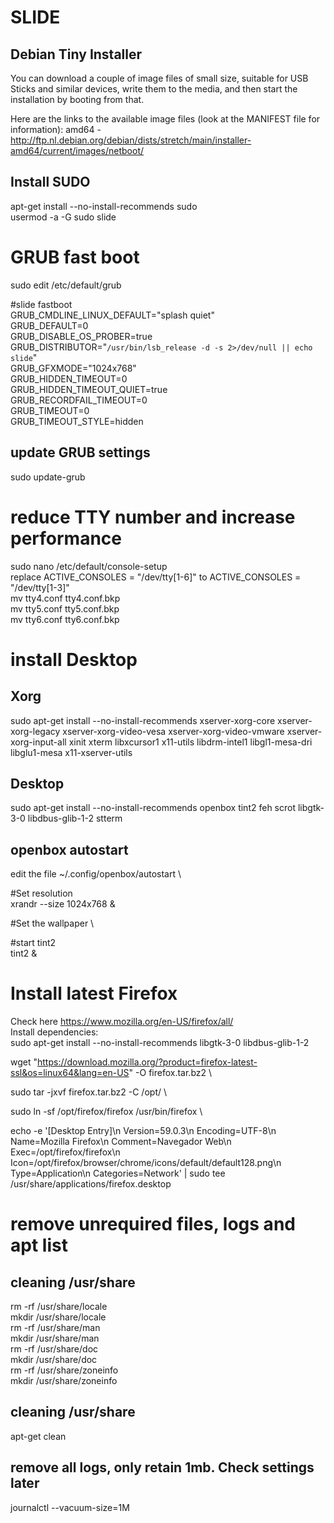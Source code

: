 # SLIDE
## Debian Tiny Installer

You can download a couple of image files of small size, suitable for USB Sticks and similar devices, write them to the media, and then start the installation by booting from that.

Here are the links to the available image files (look at the MANIFEST file for information): 
amd64 - http://ftp.nl.debian.org/debian/dists/stretch/main/installer-amd64/current/images/netboot/

## Install SUDO
apt-get install --no-install-recommends sudo \
usermod -a -G sudo slide


# GRUB fast boot
sudo edit /etc/default/grub

#slide fastboot \
GRUB_CMDLINE_LINUX_DEFAULT="splash quiet" \
GRUB_DEFAULT=0 \
GRUB_DISABLE_OS_PROBER=true \
GRUB_DISTRIBUTOR="`/usr/bin/lsb_release -d -s 2>/dev/null || echo slide`" \
GRUB_GFXMODE="1024x768" \
GRUB_HIDDEN_TIMEOUT=0 \
GRUB_HIDDEN_TIMEOUT_QUIET=true \
GRUB_RECORDFAIL_TIMEOUT=0 \
GRUB_TIMEOUT=0 \
GRUB_TIMEOUT_STYLE=hidden

## update GRUB settings
sudo update-grub

# reduce TTY number and increase performance
sudo nano /etc/default/console-setup \
replace ACTIVE_CONSOLES = "/dev/tty[1-6]" to ACTIVE_CONSOLES = "/dev/tty[1-3]" \
mv tty4.conf tty4.conf.bkp \
mv tty5.conf tty5.conf.bkp \
mv tty6.conf tty6.conf.bkp 

# install Desktop
## Xorg
sudo apt-get install --no-install-recommends xserver-xorg-core xserver-xorg-legacy xserver-xorg-video-vesa xserver-xorg-video-vmware xserver-xorg-input-all xinit xterm libxcursor1 x11-utils libdrm-intel1 libgl1-mesa-dri libglu1-mesa x11-xserver-utils

## Desktop
sudo apt-get install --no-install-recommends openbox tint2 feh scrot libgtk-3-0 libdbus-glib-1-2 stterm

## openbox autostart
edit the file ~/.config/openbox/autostart \

#Set resolution \
xrandr --size 1024x768 &

#Set the wallpaper \

#start tint2 \
tint2 &

# Install latest Firefox
Check here https://www.mozilla.org/en-US/firefox/all/ \
Install dependencies: \
sudo apt-get install --no-install-recommends libgtk-3-0 libdbus-glib-1-2

wget "https://download.mozilla.org/?product=firefox-latest-ssl&os=linux64&lang=en-US" -O firefox.tar.bz2 \

sudo tar -jxvf  firefox.tar.bz2 -C /opt/ \

sudo ln -sf /opt/firefox/firefox /usr/bin/firefox \

echo -e '[Desktop Entry]\n Version=59.0.3\n Encoding=UTF-8\n Name=Mozilla Firefox\n Comment=Navegador Web\n Exec=/opt/firefox/firefox\n Icon=/opt/firefox/browser/chrome/icons/default/default128.png\n Type=Application\n Categories=Network' | sudo tee /usr/share/applications/firefox.desktop


# remove unrequired files, logs and apt list
## cleaning /usr/share
rm -rf /usr/share/locale \
mkdir /usr/share/locale \
rm -rf /usr/share/man \
mkdir /usr/share/man \
rm -rf /usr/share/doc \
mkdir /usr/share/doc \
rm -rf /usr/share/zoneinfo \
mkdir /usr/share/zoneinfo

## cleaning /usr/share
apt-get clean

## remove all logs, only retain 1mb. Check settings later
journalctl --vacuum-size=1M 
